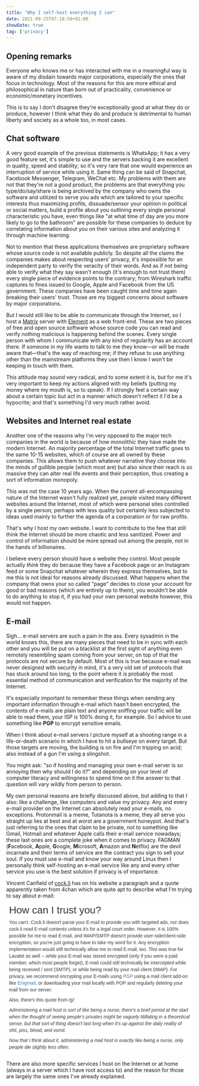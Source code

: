 ```yaml
---
title: "Why I self-host everything I can"
date: 2021-09-25T07:16:50+01:00
showDate: true
tag: ['privacy']
---
```

## Opening remarks

Everyone who knows me or has interacted with me in a meaningful way is aware of my disdain towards major corporations, especially the ones that focus in technology. Most of the reasons for this are more ethical and philosophical in nature than born out of practicality, convenience or economic/monetary incentives.

This is to say I don't disagree they're exceptionally good at what they do or produce, however I think what they do and produce is detrimental to human liberty and society as a whole too, in most cases.

## Chat software

A very good example of the previous statements is WhatsApp; it has a very good feature set, it's simple to use and the servers backing it are excellent in quality, speed and stability; so it's very rare that one would experience an interruption of service while using it. Same thing can be said of Snapchat, Facebook Messenger, Telegram, WeChat etc.
My problems with them are not that they're not a _good_ product, the problems are that everything you type/do/say/share is being archived by the company who owns the software and utilized to serve you ads which are tailored to your specific interests thus maximizing profits, dissuade/sensor your opinion in political or social matters, build a profile about you outlining every single personal characteristic you have, even things like "at what time of day are you more likely to go to the bathroom" are possible for these companies to deduce by correlating information about you on their various sites and analyzing it through machine learning.

Not to mention that these applications themselves are proprietary software whose source code is not available publicly. So despite all the claims the companies makes about respecting users' privacy, it's impossible for an independent party to verify the veracity of their words.
And as if not being able to verify what they say wasn't enough (it's enough to not trust them) every single piece of evidence points to the contrary; from Wireshark traffic captures to fines issued to Google, Apple and Facebook from the US government. These companies have been caught time and time again breaking their users' trust.
Those are my biggest concerns about software by major corporations.

But I would still like to be able to communicate through the Internet, so I host a [Matrix](https://matrix.org) server with [Element](https://element.io) as a web front-end. These are two pieces of free and open source software whose source code you can read and verify nothing malicious is happening behind the scenes.
Every single person with whom I communicate with any kind of regularity has an account there. If someone in my life wants to talk to me they know—or will be made aware that—that's the way of reaching me; if they refuse to use anything other than the mainstream platforms they use then I know I won't be keeping in touch with them.

This attitude may sound very radical, and to some extent it is, but for me it's very important to keep my actions aligned with my beliefs (putting my money where my mouth is, so to speak). If I strongly feel a certain way about a certain topic but act in a manner which doesn't reflect it I'd be a hypocrite; and that's something I'd very much rather avoid.

## Websites and Internet real estate

Another one of the reasons why I'm very opposed to the major tech companies in the world is because of how monolithic they have made the modern Internet. An majority percentage of the total Internet traffic goes to the same 10-15 websites, which of course are all owned by these companies. This allows them to push whatever narrative they choose into the minds of gullible people (which most are) but also since their reach is so massive they can alter real life events and their perception, thus creating a sort of information monopoly.

This was not the case 10 years ago. When the current all-encompassing nature of the Internet wasn't fully realized yet, people visited many different websites around the Internet, most of which were personal sites controlled by a single person; perhaps with less quality but certainly less subjected to ideas used mainly to further the agenda of a corporation or for raw profits.

That's why I host my own website. I want to contribute to the few that still think the Internet should be more chaotic and less sanitized. Power and control of information should be more spread out among the people, not in the hands of billionaires.

I believe every person should have a website they control. Most people actually _think_ they do because they have a Facebook page or an Instagram feed or some Snapchat whatever wherein they express themselves, but to me this is not ideal for reasons already discussed. What happens when the company that owns your so called "page" decides to close your account for good or bad reasons (which are entirely up to them), you wouldn't be able to do anything to stop it, if you had your own personal website however, this would not happen.

## E-mail

Sigh... e-mail servers are such a pain in the ass. Every sysadmin in the world knows this, there are many pieces that need to be in sync with each other and you will be put on a blacklist at the first sight of anything even remotely resembling spam coming from your server, on top of that the protocols are not secure by default.
Most of this is true because e-mail was never designed with security in mind, it's a very old set of protocols that has stuck around too long, to the point where it is probably the most essential method of communication and verification for the majority of the Internet.

It's especially important to remember these things when sending any important information through e-mail which hasn't been encrypted, the contents of e-mails are plain text and anyone sniffing your traffic will be able to read them, your ISP is 100% doing it, for example. So I advice to use something like **PGP** to encrypt sensitive emails.

When I think about e-mail servers I picture myself at a shooting range in a life-or-death scenario in which I have to hit a bullseye on every target. But those targets are moving, the building is on fire and I'm tripping on acid; also instead of a gun I'm using a slingshot.

You might ask: "so if hosting and managing your own e-mail server is so annoying then why should I do it?" and depending on your level of computer literacy and willingness to spend time on it the answer to that question will vary wildly from person to person.

My own personal reasons are briefly discussed above, but adding to that I also:
like a challenge,
like computers
and value my privacy.
Any and every e-mail provider on the Internet can absolutely read your e-mails, no exceptions. Protonmail is a meme, Tutanota is a meme, they all serve you straight up lies at best and at worst are a government honeypot. And that's just referring to the ones that claim to be private, not to something like Gmail, Hotmail and whatever Apple calls their e-mail service nowadays; these last ones are a complete joke when it comes to privacy.
FAGMAN (**F**acebook, **A**pple, **G**oogle, **M**icrosoft, **A**mazon and **N**etflix) are the devil incarnate and their terms of service are the contract you sign to sell your soul.
If you must use e-mail and know your way around Linux then I personally think self-hosting an e-mail service like any and every other service you use is the best solution if privacy is of importance.

Vincent Canfield of [cock.li](https://cock.li) has on his website a paragraph and a quote apparently taken from 4chan which are quite apt to describe what I'm trying to say about e-mail:

![](1.png)

There are also more specific services I host on the Internet or at home (always in a server which I have root access to) and the reason for those are largely the same ones I've already explained.
